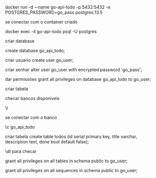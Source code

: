 docker run -d --name go-api-todo -p 5432:5432 -e POSTGRES_PASSWORD=go_pass postgres:13.5


se conectar com o container criado

docker exec -it go-api-todo psql -U postgres


criar database

create database go_api_todo;


criar usuario
create user go_user;

criar senhar
alter user go_user with encrypted password 'go_pass';

dar permissões
grant all privileges on database go_api_todo to go_user;




criar tabela


checar bancos disponiveis

\l

se conectar com o banco

\c go_api_todo


criar tabela
create table todos (id serial primary key, title varchar, description text, done bool default false);

\dt
para checar


grant all privileges on all tables in schema public to go_user;

grant all privileges on all sequences in schema public to go_user;